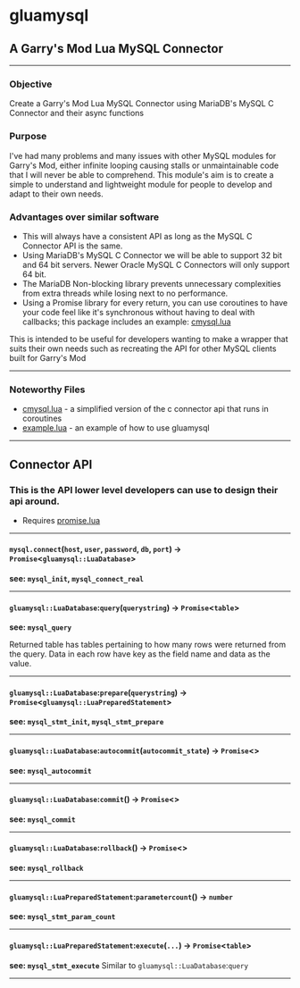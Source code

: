 # gluamysql
## A Garry's Mod Lua MySQL Connector

---
### Objective

Create a Garry's Mod Lua MySQL Connector using MariaDB's MySQL C Connector and their async functions

### Purpose

I've had many problems and many issues with other MySQL modules for Garry's Mod, either infinite looping causing stalls or unmaintainable code that I will never be able to comprehend. This module's aim is to create a simple to understand and lightweight module for people to develop and adapt to their own needs.

### Advantages over similar software

- This will always have a consistent API as long as the MySQL C Connector API is the same.
- Using MariaDB's MySQL C Connector we will be able to support 32 bit and 64 bit servers. Newer Oracle MySQL C Connectors will only support 64 bit.
- The MariaDB Non-blocking library prevents unnecessary complexities from extra threads while losing next to no performance.
- Using a Promise library for every return, you can use coroutines to have your code feel like it's synchronous without having to deal with callbacks; this package includes an example: [cmysql.lua](lua/cmysql.lua)

This is intended to be useful for developers wanting to make a wrapper that suits their own needs such as recreating the API for other MySQL clients built for Garry's Mod

---

### Noteworthy Files
-  [cmysql.lua](lua/cmysql.lua) - a simplified version of the c connector api that runs in coroutines
-  [example.lua](lua/example.lua) - an example of how to use gluamysql

--- 

## Connector API
### This is the API lower level developers can use to design their api around.
- Requires [promise.lua](lua/promise.lua)

---

#### `mysql.connect`(`host`, `user`, `password`, `db`, `port`) -> `Promise`<`gluamysql::LuaDatabase`>
**see: `mysql_init`, `mysql_connect_real`**

---

#### `gluamysql::LuaDatabase`:`query`(`querystring`) -> `Promise`<`table`>
**see: `mysql_query`**

Returned table has tables pertaining to how many rows were returned from the query. Data in each row have key as the field name and data as the value.

---

#### `gluamysql::LuaDatabase`:`prepare`(`querystring`) -> `Promise`<`gluamysql::LuaPreparedStatement`>
**see: `mysql_stmt_init`, `mysql_stmt_prepare`**

---

#### `gluamysql::LuaDatabase`:`autocommit`(`autocommit_state`) -> `Promise`<>
**see: `mysql_autocommit`**

---

#### `gluamysql::LuaDatabase`:`commit`() -> `Promise`<>
**see: `mysql_commit`**

---

#### `gluamysql::LuaDatabase`:`rollback`() -> `Promise`<>
**see: `mysql_rollback`**

---

#### `gluamysql::LuaPreparedStatement`:`parametercount`() -> `number`
**see: `mysql_stmt_param_count`**

---

#### `gluamysql::LuaPreparedStatement`:`execute`(`...`) -> `Promise`<`table`>
**see: `mysql_stmt_execute`**
Similar to `gluamysql::LuaDatabase`:`query`

---